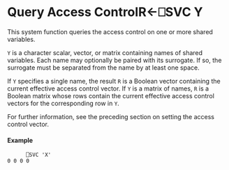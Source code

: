 




<h1 class="heading"><span class="name">Query Access Control</span><span class="command">R←⎕SVC Y</span></h1>

This system function queries the access control on one or more shared variables.


`Y` is a character scalar, vector, or matrix containing names of shared variables.  Each name may optionally be paired with its surrogate.  If so, the surrogate must be separated from the name by at least one space.


If `Y` specifies a single name, the result `R` is a Boolean vector containing the current effective access control vector.  If `Y` is a matrix of names, `R` is a Boolean matrix whose rows contain the current effective access control vectors for the corresponding row in `Y`.


For further information, see the preceding section on setting the access control vector.

#### Example
```apl
      ⎕SVC 'X'
0 0 0 0
```



